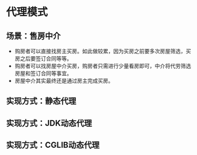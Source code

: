 # 代理模式

## 场景：售房中介

- 购房者可以直接找房主买房。如此做较累，因为买房之前要多次房屋筛选，买房之后要签订合同等等。
- 购房者可以找房屋中介买房，购房者只需进行少量看房即可，中介将代劳筛选房屋和签订合同等事宜。
- 房屋中介其实最终还是通过房主完成买房。

## 实现方式：静态代理


## 实现方式：JDK动态代理

## 实现方式：CGLIB动态代理
